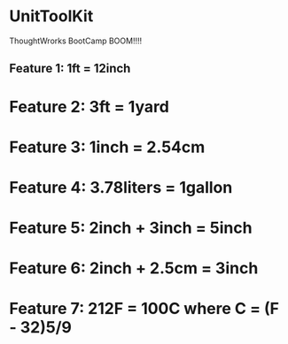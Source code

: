 # UnitToolKit

ThoughtWrorks BootCamp BOOM!!!!

## Feature 1: 1ft = 12inch
# Feature 2: 3ft = 1yard
# Feature 3: 1inch = 2.54cm
# Feature 4: 3.78liters = 1gallon
# Feature 5: 2inch + 3inch = 5inch
# Feature 6: 2inch + 2.5cm = 3inch
# Feature 7: 212F = 100C where C = (F - 32)5/9
